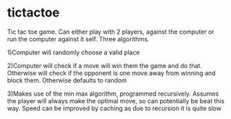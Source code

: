 # tictactoe
Tic tac toe game. Can either play with 2 players, against the computer or run the computer against it self. Three algorithms.

1)Computer will randomly choose a valid place

2)Computer will check if a move will win them the game and do that. Otherwise will check if the opponent is one move away from winning and block them. Otherwise defaults to random

3)Makes use of the min max algorithm, programmed recursively. Assumes the player will always make the optimal move, so can potentially be beat this way. Speed can be improved by caching as due to recursion it is quite slow


